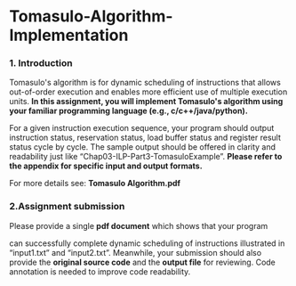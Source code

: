# Tomasulo-Algorithm-Implementation
### **1.** **Introduction**

Tomasulo's algorithm is for dynamic scheduling of instructions that allows out-of-order execution and enables more efficient use of multiple execution units. **In this assignment, you will implement Tomasulo's algorithm using your familiar programming language (e.g., c/c++/java/python).**

For a given instruction execution sequence, your program should output instruction status, reservation status, load buffer status and register result status cycle by cycle. The sample output should be offered in clarity and readability just like “Chap03-ILP-Part3-TomasuloExample”. **Please refer to the appendix for specific input and output formats.**



For more details see: **Tomasulo Algorithm.pdf**



### 2.Assignment submission

Please provide a single **pdf document** which shows that your program

can successfully complete dynamic scheduling of instructions illustrated in “input1.txt” and “input2.txt”. Meanwhile, your submission should also provide the **original source code** and the **output file** for reviewing. Code annotation is needed to improve code readability.


